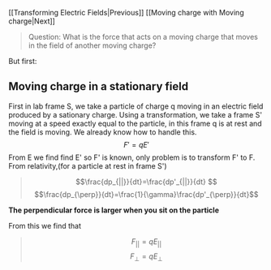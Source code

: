 [[Transforming Electric Fields|Previous]]                                                                                            [[Moving charge with Moving charge|Next]]


>Question:
>What is the force that acts on a moving charge that moves in the field of another moving charge?

But first:
## Moving charge in a stationary field

First in lab frame S, we take a particle of charge q moving in an electric field produced by a sationary charge. Using a transformation, we take a frame S' moving at a speed exactly equal to the particle, in this frame q is at rest and the field is moving. We already know how to handle this.
$$F'=qE'$$
From E we find find E' so F' is known, only problem is to transform F' to F. From relativity,(for a particle at rest in frame S')
>$$\frac{dp_{||}}{dt}=\frac{dp'_{||}}{dt} $$
>$$\frac{dp_{\perp}}{dt}=\frac{1}{\gamma}\frac{dp'_{\perp}}{dt}$$

**The perpendicular force is larger when you sit on the particle**

From this we find that
>$$F_{||}=qE_{||} $$
>$$F_{\perp}=qE_{\perp} $$



